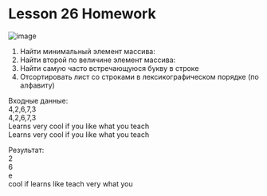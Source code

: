 # Lesson 26 Homework
![image](https://user-images.githubusercontent.com/87657613/194406175-82ff6be7-1921-4973-a0a9-3fd0677683b9.png)


1. Найти минимальный элемент массива:
2. Найти второй по величине элемент массива:
3. Найти самую часто встречающуюся букву в строке
4. Отсортировать лист со строками в лексикографическом порядке (по алфавиту)


Входные данные:\
4,2,6,7,3\
4,2,6,7,3\
Learns very cool if you like what you teach\
Learns very cool if you like what you teach

Результат:\
2\
6\
e\
cool if learns like teach very what you
